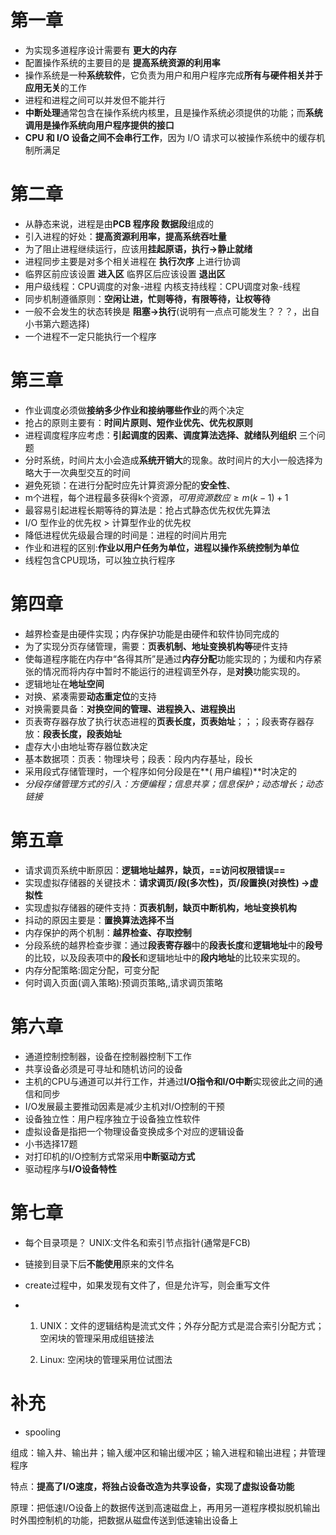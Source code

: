# 第一章

* 为实现多道程序设计需要有 **更大的内存**
* 配置操作系统的主要目的是 **提高系统资源的利用率**
* 操作系统是一种**系统软件**，它负责为用户和用户程序完成**所有与硬件相关并于应用无关**的工作
* 进程和进程之间可以并发但不能并行
* **中断处理**通常包含在操作系统内核里，且是操作系统必须提供的功能；而**系统调用是操作系统向用户程序提供的接口**
* **CPU 和 I/O 设备之间不会串行工作**，因为 I/O 请求可以被操作系统中的缓存机制所满足

# 第二章

*  从静态来说，进程是由**PCB 程序段 数据段**组成的
*  引入进程的好处：**提高资源利用率，提高系统吞吐量**
*  为了阻止进程继续运行，应该用**挂起原语，执行->静止就绪**
*  进程同步主要是对多个相关进程在  **执行次序**  上进行协调
*  临界区前应该设置 **进入区**   临界区后应该设置  **退出区**
* 用户级线程：CPU调度的对象-进程
  内核支持线程：CPU调度对象-线程
*  同步机制遵循原则：**空闲让进，忙则等待，有限等待，让权等待**
*  一般不会发生的状态转换是 **阻塞->执行**(说明有一点点可能发生？？？，出自小书第六题选择)
*  一个进程不一定只能执行一个程序

# 第三章

* 作业调度必须做**接纳多少作业和接纳哪些作业**的两个决定
* 抢占的原则主要有：**时间片原则、短作业优先、优先权原则**
* 进程调度程序应考虑：**引起调度的因素、调度算法选择、就绪队列组织** 三个问题
* 分时系统，时间片太小会造成**系统开销大**的现象。故时间片的大小一般选择为略大于一次典型交互的时间
* 避免死锁：在进行分配时应先计算资源分配的**安全性**、
* m个进程，每个进程最多获得k个资源，$可用资源数应\geq m(k-1)+1$
* 最容易引起进程长期等待的算法是：抢占式静态优先权优先算法
* I/O 型作业的优先权 > 计算型作业的优先权
* 降低进程优先级最合理的时间是：进程的时间片用完
* 作业和进程的区别:**作业以用户任务为单位，进程以操作系统控制为单位**
* 线程包含CPU现场，可以独立执行程序

# 第四章

* 越界检查是由硬件实现；内存保护功能是由硬件和软件协同完成的
* 为了实现分页存储管理，需要：**页表机制、地址变换机构等**硬件支持
* 使每道程序能在内存中“各得其所”是通过**内存分配**功能实现的；为缓和内存紧张的情况而将内存中暂时不能运行的进程调至外存，是**对换**功能实现的。
* 逻辑地址在**地址空间**
* 对换、紧凑需要**动态重定位**的支持
* 对换需要具备：**对换空间的管理、进程换入、进程换出**
* 页表寄存器存放了执行状态进程的**页表长度，页表始址**；；；段表寄存器存放：**段表长度，段表始址**
* 虚存大小由地址寄存器位数决定
* 基本数据项：页表：物理块号；段表：段内内存基址，段长
* 采用段式存储管理时，一个程序如何分段是在**( 用户编程)**时决定的
* *分段存储管理方式的引入：方便编程；信息共享；信息保护；动态增长；动态链接*

# 第五章

* 请求调页系统中断原因：**逻辑地址越界，缺页，==访问权限错误==**
* 实现虚拟存储器的关键技术：**请求调页/段(多次性)，页/段置换(对换性)         ->虚拟性**
* 实现虚拟存储器的硬件支持：**页表机制，缺页中断机构，地址变换机构**
* 抖动的原因主要是：**置换算法选择不当**
* 内存保护的两个机制：**越界检查、存取控制**
* 分段系统的越界检查步骤：通过**段表寄存器**中的**段表长度**和**逻辑地址**中的**段号**的比较，以及段表项中的**段长**和逻辑地址中的**段内地址**的比较来实现的。
* 内存分配策略:固定分配，可变分配
* 何时调入页面(调入策略):预调页策略,,请求调页策略

# 第六章

* 通道控制控制器，设备在控制器控制下工作
* 共享设备必须是可寻址和随机访问的设备
* 主机的CPU与通道可以并行工作，并通过**I/O指令和I/O中断**实现彼此之间的通信和同步
* I/O发展最主要推动因素是减少主机对I/O控制的干预
* 设备独立性：用户程序独立于设备独立性软件
* 虚拟设备是指把一个物理设备变换成多个对应的逻辑设备
* 小书选择17题
* 对打印机的I/O控制方式常采用**中断驱动方式**
* 驱动程序与**I/O设备特性**

# 第七章

* 每个目录项是？   UNIX:文件名和索引节点指针(通常是FCB)

* 链接到目录下后**不能使用**原来的文件名

* create过程中，如果发现有文件了，但是允许写，则会重写文件

* 1. UNIX：文件的逻辑结构是流式文件；外存分配方式是混合索引分配方式；空闲块的管理采用成组链接法

  2. Linux:  空闲块的管理采用位试图法

# 补充

* spooling

组成：输入井、输出井；输入缓冲区和输出缓冲区；输入进程和输出进程；井管理程序

特点：**提高了I/O速度，将独占设备改造为共享设备，实现了虚拟设备功能**

原理：把低速I/O设备上的数据传送到高速磁盘上，再用另一道程序模拟脱机输出时外围控制机的功能，把数据从磁盘传送到低速输出设备上
